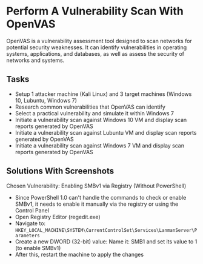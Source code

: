 # Perform A Vulnerability Scan With OpenVAS
OpenVAS is a vulnerability assessment tool designed to scan networks for potential security weaknesses. It can identify vulnerabilities in operating systems, applications, and databases, as well as assess the security of networks and systems.

## Tasks
- Setup 1 attacker machine (Kali Linux) and 3 target machines (Windows 10, Lubuntu, Windows 7)
- Research common vulnerabilities that OpenVAS can identify
- Select a practical vulnerability and simulate it within Windows 7
- Initiate a vulnerability scan against Windows 10 VM and display scan reports generated by OpenVAS
- Initiate a vulnerability scan against Lubuntu VM and display scan reports generated by OpenVAS
- Initiate a vulnerability scan against Windows 7 VM and display scan reports generated by OpenVAS
  

## Solutions With Screenshots
Chosen Vulnerability: Enabling SMBv1 via Registry (Without PowerShell)
- Since PowerShell 1.0 can't handle the commands to check or enable SMBv1, it needs to enable it manually via the registry or using the Control Panel
- Open Registry Editor (regedit.exe)
- Navigate to: `HKEY_LOCAL_MACHINE\SYSTEM\CurrentControlSet\Services\LanmanServer\Parameters`
- Create a new DWORD (32-bit) value: Name it: SMB1 and set its value to 1 (to enable SMBv1)
- After this, restart the machine to apply the changes
